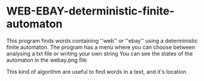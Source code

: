 # WEB-EBAY-deterministic-finite-automaton
This program finds words containing ''web'' or ''ebay'' using a deterministic finite automaton. The program
has a menu where you can choose between analysing a txt file or writing your own string
You can see the states of the automaton in the webay.png file

This kind of algorithm are useful to find words in a text, and it's location

